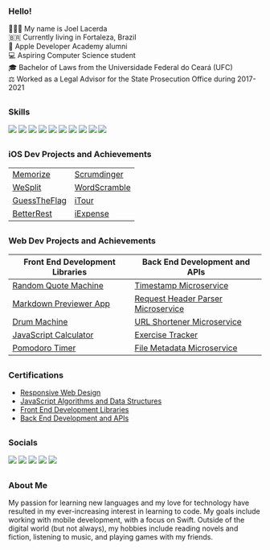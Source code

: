 ### Hello!

👨🏻‍💻 My name is Joel Lacerda\
🇧🇷 Currently living in Fortaleza, Brazil\
📱 Apple Developer Academy alumni\
💻 Aspiring Computer Science student\
🎓 Bachelor of Laws from the Universidade Federal do Ceará (UFC)\
⚖️ Worked as a Legal Advisor for the State Prosecution Office during 2017-2021

##

### Skills
<div>
<p align="left">
<a href="https://github.com/joellacerda"><img src="https://img.shields.io/badge/Swift-FA7343?style=for-the-badge&logo=swift&logoColor=white"/></a>
<a href="https://github.com/joellacerda"><img src="https://img.shields.io/badge/HTML5-E34F26?style=for-the-badge&logo=html5&logoColor=white"/></a>
<a href="https://github.com/joellacerda"><img src="https://img.shields.io/badge/CSS3-1572B6?style=for-the-badge&logo=css3&logoColor=white"/></a>
<a href="https://github.com/joellacerda"><img src="https://img.shields.io/badge/JavaScript-F7DF1E?style=for-the-badge&logo=javascript&logoColor=black"/></a>
 <a href="https://github.com/joellacerda"><img src="https://img.shields.io/badge/Bootstrap-563D7C?style=for-the-badge&logo=bootstrap&logoColor=white"></a>
 <a href="https://github.com/joellacerda"><img src="https://img.shields.io/badge/React-20232A?style=for-the-badge&logo=react&logoColor=61DAFB"/></a>
<a href="https://github.com/joellacerda"><img src="https://img.shields.io/badge/Node.js-43853D?style=for-the-badge&logo=node.js&logoColor=white"/></a>
<a href="https://github.com/joellacerda"><img src="https://img.shields.io/badge/Express.js-404D59?style=for-the-badge"/></a>
<a href="https://github.com/joellacerda"><img src="https://img.shields.io/badge/PostgreSQL-316192?style=for-the-badge&logo=postgresql&logoColor=white"/></a>
<a href="https://github.com/joellacerda"><img src="https://img.shields.io/badge/Java-ED8B00?style=for-the-badge&logo=java&logoColor=black"/></a>
 
<!-- <a href="https://github.com/joellacerda"><img src="https://img.shields.io/badge/MySQL-00000F?style=for-the-badge&logo=mysql&logoColor=white" height="28"/></a>
<a href="https://github.com/joellacerda"><img src="https://img.shields.io/badge/MongoDB-4EA94B?style=for-the-badge&logo=mongodb&logoColor=white" height="28"/></a> -->
</p>
</div>

##

### iOS Dev Projects and Achievements

<table>
 <tbody>
  <tr>
   <td><a href="https://github.com/joellacerda/Memorize" target="_blank">Memorize</a></td>
   <td><a href="https://github.com/joellacerda/Scrumdinger" target="_blank">Scrumdinger</a></td>
  </tr>
  <tr>
   <td><a href="https://github.com/joellacerda/WeSplit" target="_blank">WeSplit</a></td></td>
 <td><a href="https://github.com/joellacerda/WordScramble" target="_blank">WordScramble</a></td>
  </tr>
  <tr>
   <td><a href="https://github.com/joellacerda/GuessTheFlag" target="_blank">GuessTheFlag</a></td></td>
 <td><a href="https://github.com/joellacerda/iTour" target="_blank">iTour</a></td>
  </tr>
  <tr>
   <td><a href="https://github.com/joellacerda/BetterRest" target="_blank">BetterRest</a></td>
   <td><a href="https://github.com/joellacerda/iExpense" target="_blank">iExpense</a></td>
  </tr>
 </tbody>
</table>

##

### Web Dev Projects and Achievements

<table>
 <thead>
  <th>Front End Development Libraries</th>
  <th>Back End Development and APIs</th>
 </thead>
 <tbody>
  <tr>
   <td><a href="https://joellacerda.github.io/random-quote-machine/" target="_blank">Random Quote Machine</a></td>
   <td><a href="https://github.com/joellacerda/boilerplate-project-timestamp" target="_blank">Timestamp Microservice</a></td>
  </tr>
  <tr>
   <td><a href="https://joellacerda.github.io/markdown-previewer-app/" target="_blank">Markdown Previewer App</a></td>
   <td><a href="https://github.com/joellacerda/boilerplate-project-headerparser" target="_blank">Request Header Parser Microservice</a></td></td>
  </tr>
  <tr>
   <td><a href="https://joellacerda.github.io/drum-machine/" target="_blank">Drum Machine</a></td>
   <td><a href="https://github.com/joellacerda/boilerplate-project-urlshortener" target="_blank">URL Shortener Microservice</a></td></td>
  </tr>
  <tr>
   <td><a href="https://joellacerda.github.io/javascript-calculator/" target="_blank">JavaScript Calculator</a></td>
   <td><a href="https://github.com/joellacerda/boilerplate-project-exercisetracker" target="_blank">Exercise Tracker</a></td></td>
  </tr>
  <tr>
   <td><a href="https://joellacerda.github.io/pomodoro-timer/" target="_blank">Pomodoro Timer</a></td>
   <td><a href="https://github.com/joellacerda/boilerplate-project-filemetadata" target="_blank">File Metadata Microservice</a></td></td>
  </tr>
 </tbody>
</table>

##

### Certifications

- <a href="https://www.freecodecamp.org/certification/joellacerda/responsive-web-design">Responsive Web Design</a>
- <a href="https://www.freecodecamp.org/certification/joellacerda/javascript-algorithms-and-data-structures">JavaScript Algorithms and Data Structures</a>
- <a href="https://www.freecodecamp.org/certification/joellacerda/front-end-development-libraries">Front End Development Libraries</a>
- <a href="https://www.freecodecamp.org/certification/joellacerda/back-end-development-and-apis">Back End Development and APIs</a>

##

### Socials

<a href="mailto:joellacerdaol@gmail.com"><img src="https://img.shields.io/badge/Gmail-D14836?style=for-the-badge&logo=gmail&logoColor=white"></a>
<a href="https://instagram.com/joellacerda"><img src="https://img.shields.io/badge/-Instagram-%23E4405F?style=for-the-badge&logo=instagram&logoColor=white"></a>
<a href="https://discordapp.com/users/299958466322104322"><img src="https://img.shields.io/badge/Discord-7289DA?style=for-the-badge&logo=discord&logoColor=white"></a>
<a href="https://www.linkedin.com/in/joellacerdaol/"><img src="https://img.shields.io/badge/-LinkedIn-%230077B5?style=for-the-badge&logo=linkedin&logoColor=white"></a>
<a href="https://www.freecodecamp.org/joellacerda"><img src="https://img.shields.io/badge/freecodecamp-27273D?style=for-the-badge&logo=freecodecamp&logoColor=white" /></a>

##

### About Me

My passion for learning new languages and my love for technology have resulted in my ever-increasing interest in learning to code. My goals include working with mobile development, with a focus on Swift. Outside of the digital world (but not always), my hobbies include reading novels and fiction, listening to music, and playing games with my friends.

<!-- ##

<img src="https://wakatime.com/share/@62cd33e0-aeea-4c4f-a8cc-b4314556e6c7/7cc47104-5c46-47bd-adc7-e0ff90d0512b.svg" height="400" width="600"> -->
